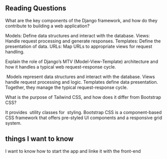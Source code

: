 ## Reading Questions

What are the key components of the Django framework, and how do they contribute to building a web application?

Models: Define data structures and interact with the database.
Views: Handle request processing and generate responses.
Templates: Define the presentation of data.
URLs: Map URLs to appropriate views for request handling.

Explain the role of Django’s MTV (Model-View-Template) architecture and how it handles a typical web request-response cycle.

 Models represent data structures and interact with the database. Views handle request processing and logic. Templates define data presentation. Together, they manage the typical request-response cycle.

What is the purpose of Tailwind CSS, and how does it differ from Bootstrap CSS?

It provides  utility classes for  styling. Bootstrap CSS is a component-based CSS framework that offers pre-styled UI components and a responsive grid system.

## things I want to know
 I want to know how to start the app and linke it with the front-end